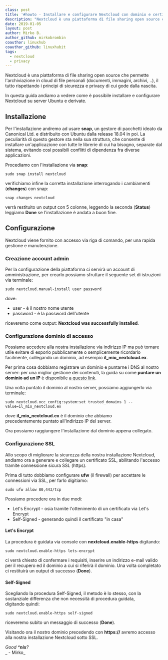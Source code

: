 ```yaml
---
class: post
title: '#howto - Installare e configurare Nextcloud con dominio e certificato SSL su Ubuntu e derivate'
description: "Nextcloud è una piattaforma di file sharing open source che permette l'archiviazione in cloud di file personali.."
date: 2019-01-05
layout: post
author: Mirko B.
author_github: mirkobrombin
coauthor: linuxhub
coauthor_github: linuxhubit
tags:
  - nextcloud  
  - privacy
---
```

Nextcloud è una piattaforma di file sharing open source che permette l'archiviazione in cloud di file personali (documenti, immagini, archivi, ..), il tutto rispettando i principi di sicurezza e privacy di cui gode dalla nascita.

In questa guida andiamo a vedere come è possibile installare e configurare Nextcloud su server Ubuntu e derivate.

## Installazione

Per l'installazione andremo ad usare **snap**, un gestore di pacchetti ideato da Canonical Ltd. e distribuito con Ubuntu dalla release 18.04 in poi. La peculiarità di questo gestore sta nella sua struttura, che consente di installare un'applicazione con tutte le librerie di cui ha bisogno, separate dal sistema, evitando così possibili conflitti di dipendenza fra diverse applicazioni.

Procediamo con l'installazione via **snap**:

    sudo snap install nextcloud

verifichiamo infine la corretta installazione interrogando i cambiamenti (**changes**) con snap:

    snap changes nextcloud

verrà restituito un output con 5 colonne, leggendo la seconda (**Status**) leggiamo **Done** se l'installazione è andata a buon fine.

## Configurazione

Nextcloud viene fornito con accesso via riga di comando, per una rapida gestione e manutenzione.

### Creazione account admin

Per la configurazione della piattaforma ci servirà un account di amministrazione, per crearlo possiamo sfruttare il seguente set di istruzioni via terminale:

    sudo nextcloud.manual-install user password

dove:

*   user - è il nostro nome utente
*   password - è la password dell'utente

riceveremo come output: **Nextcloud was successfully installed**.

### Configurazione dominio di accesso

Possiamo accedere alla nostra installazione via indirizzo IP ma può tornare utile evitare di esporlo pubblicamente o semplicemente ricordarlo facilmente, collegando un dominio, ad esempio **il_mio_nextcloud.ex**.

Per prima cosa dobbiamo registrare un dominio e puntarne i DNS al nostro server: per una miglior gestione dei contenuti, la guida su come **puntare un dominio ad un IP** è disponibile [a questo link](https://linuxhub.it/article/howto-puntare-un-dominio-ad-un-ip).

Una volta puntato il dominio al nostro server, possiamo aggiungerlo via terminale:

    sudo nextcloud.occ config:system:set trusted_domains 1 --value=il_mio_nextcloud.ex

dove **il_mio_nextcloud.ex** è il dominio che abbiamo precedentemente puntato all'indirizzo IP del server.

Ora possiamo raggiungere l'installazione dal dominio appena collegato.

### Configurazione SSL

Allo scopo di migliorare la sicurezza della nostra installazione Nextcloud, andiamo ora a generare e collegare un certificato SSL, abilitando l'accesso tramite connessione sicura SSL (https). 

Prima di tutto dobbiamo configurare **ufw** (il firewall) per accettare le connessioni via SSL, per farlo digitiamo:

    sudo ufw allow 80,443/tcp

Possiamo procedere ora in due modi:

*   Let's Encrypt - osia tramite l'ottenimento di un certificato via Let's Encrypt
*   Self-Signed - generando quindi il certificato "in casa"

#### Let's Encrypt

La procedura è guidata via console con **nextcloud.enable-https** digitando:

    sudo nextcloud.enable-https lets-encrypt

ci verrà chiesto di confermare i requisiti, inserire un indirizzo e-mail valido per il recupero ed il dominio a cui si riferirà il dominio. Una volta completato ci restituirà un output di successo (**Done**).

#### Self-Signed

Scegliando la procedura Self-Signed, il metodo è lo stesso, con la sostanziale differenza che non necessità di procedura guidata, digitando quindi:

    sudo nextcloud.enable-https self-signed

riceveremo subito un messaggio di successo (**Done**).

Visitando ora il nostro dominio precedendo con **https://** avremo accesso alla nostra installazione Nextcloud sotto SSL.

_Good ***nix**?_  
_ - Mirko_